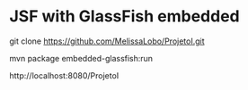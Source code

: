 JSF with GlassFish embedded
===

git clone https://github.com/MelissaLobo/ProjetoI.git

mvn package embedded-glassfish:run

http://localhost:8080/ProjetoI
